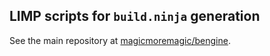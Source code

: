 ## LIMP scripts for `build.ninja` generation
See the main repository at
[magicmoremagic/bengine](https://github.com/magicmoremagic/bengine).
